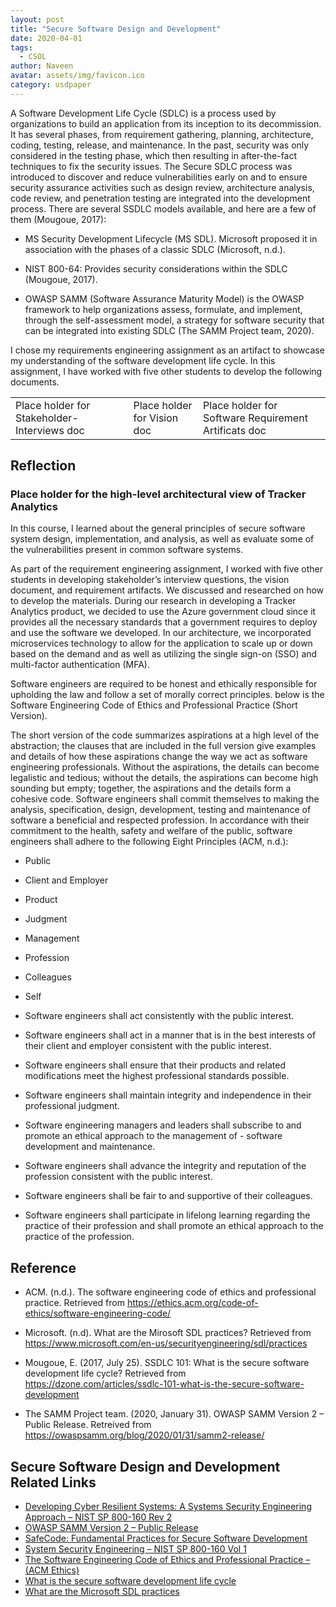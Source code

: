 ```yaml
---
layout: post
title: "Secure Software Design and Development"
date: 2020-04-01
tags:
  - CSOL
author: Naveen
avatar: assets/img/favicon.ico
category: usdpaper
---
```


A Software Development Life Cycle (SDLC) is a process used by organizations to build an application from its inception to its decommission. It has several phases, from requirement gathering, planning, architecture, coding, testing, release, and maintenance. In the past, security was only considered in the testing phase, which then resulting in after-the-fact techniques to fix the security issues. The Secure SDLC process was introduced to discover and reduce vulnerabilities early on and to ensure security assurance activities such as design review, architecture analysis, code review, and penetration testing are integrated into the development process. There are several SSDLC models available, and here are a few of them (Mougoue, 2017):

  - MS Security Development Lifecycle (MS SDL). Microsoft proposed it in association with the phases of a classic SDLC (Microsoft, n.d.).

  - NIST 800-64: Provides security considerations within the SDLC (Mougoue, 2017).

  - OWASP SAMM (Software Assurance Maturity Model) is the OWASP framework to help organizations assess, formulate, and implement, through the self-assessment model, a strategy for software security that can be integrated into existing SDLC (The SAMM Project team, 2020).

I chose my requirements engineering assignment as an artifact to showcase my understanding of the software development life cycle. In this assignment, I have worked with five other students to develop the following documents.

<table>
<tr>
  <td> Place holder for Stakeholder-Interviews doc</td>
  <td> Place holder for Vision doc</td>
  <td> Place holder for Software Requirement Artificats doc</td>
</tr>
</table>


## Reflection 

### Place holder for the high-level architectural view of Tracker Analytics

In this course, I learned about the general principles of secure software system design, implementation, and analysis, as well as evaluate some of the vulnerabilities present in common software systems.

As part of the requirement engineering assignment, I worked with five other students in developing stakeholder’s interview questions, the vision document, and requirement artifacts. We discussed and researched on how to develop the materials. During our research in developing a Tracker Analytics product, we decided to use the Azure government cloud since it provides all the necessary standards that a government requires to deploy and use the software we developed. In our architecture, we incorporated microservices technology to allow for the application to scale up or down based on the demand and as well as utilizing the single sign-on (SSO) and multi-factor authentication (MFA).

Software engineers are required to be honest and ethically responsible for upholding the law and follow a set of morally correct principles. below is the Software Engineering Code of Ethics and Professional Practice (Short Version).

The short version of the code summarizes aspirations at a high level of the abstraction; the clauses that are included in the full version give examples and details of how these aspirations change the way we act as software engineering professionals. Without the aspirations, the details can become legalistic and tedious; without the details, the aspirations can become high sounding but empty; together, the aspirations and the details form a cohesive code. Software engineers shall commit themselves to making the analysis, specification, design, development, testing and maintenance of software a beneficial and respected profession. In accordance with their commitment to the health, safety and welfare of the public, software engineers shall adhere to the following Eight Principles (ACM, n.d.):

- Public
- Client and Employer
- Product
- Judgment
- Management
- Profession
- Colleagues
- Self

- Software engineers shall act consistently with the public interest.
- Software engineers shall act in a manner that is in the best interests of their client and employer consistent with the public interest.
- Software engineers shall ensure that their products and related modifications meet the highest professional standards possible.
- Software engineers shall maintain integrity and independence in their professional judgment.
- Software engineering managers and leaders shall subscribe to and promote an ethical approach to the management of - software development and maintenance.
- Software engineers shall advance the integrity and reputation of the profession consistent with the public interest.
- Software engineers shall be fair to and supportive of their colleagues.
- Software engineers shall participate in lifelong learning regarding the practice of their profession and shall promote an ethical approach to the practice of the profession.


## Reference

- ACM. (n.d.). The software engineering code of ethics and professional practice. Retrieved from https://ethics.acm.org/code-of-ethics/software-engineering-code/

- Microsoft. (n.d). What are the Mirosoft SDL practices? Retrieved from https://www.microsoft.com/en-us/securityengineering/sdl/practices

- Mougoue, E. (2017, July 25). SSDLC 101: What is the secure software development life cycle? Retrieved from https://dzone.com/articles/ssdlc-101-what-is-the-secure-software-development

- The SAMM Project team. (2020, January 31). OWASP SAMM Version 2 – Public Release. Retreived from https://owaspsamm.org/blog/2020/01/31/samm2-release/

## Secure Software Design and Development Related Links

- [Developing Cyber Resilient Systems: A Systems Security Engineering Approach – NIST SP 800-160 Rev 2](https://nvlpubs.nist.gov/nistpubs/SpecialPublications/NIST.SP.800-160v2.pdf)
- [OWASP SAMM Version 2 – Public Release](https://owaspsamm.org/blog/2020/01/31/samm2-release/)
- [SafeCode: Fundamental Practices for Secure Software Development](https://safecode.org/wp-content/uploads/2018/03/SAFECode_Fundamental_Practices_for_Secure_Software_Development_March_2018.pdf)
- [System Security Engineering – NIST SP 800-160 Vol 1](https://nvlpubs.nist.gov/nistpubs/SpecialPublications/NIST.SP.800-160v1.pdf)
- [The Software Engineering Code of Ethics and Professional Practice – (ACM Ethics)](https://ethics.acm.org/code-of-ethics/software-engineering-code/)
- [What is the secure software development life cycle](https://dzone.com/articles/ssdlc-101-what-is-the-secure-software-development)
- [What are the Microsoft SDL practices](https://www.microsoft.com/en-us/securityengineering/sdl/practices)